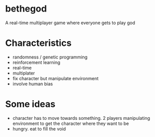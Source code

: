 # bethegod
A real-time multiplayer game where everyone gets to play god

# Characteristics

- randomness / genetic programming
- reinforcement learning
- real-time
- multiplater
- fix character but manipulate environment
- involve human bias

# Some ideas

- character has to move towards something. 2 players manipulating environment to get the character where they want to be
- hungry. eat to fill the void

